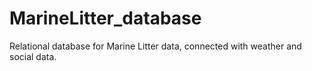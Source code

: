 # MarineLitter_database
Relational database for Marine Litter data, connected with weather and social data. 
